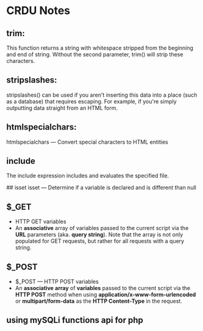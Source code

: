 # CRDU Notes

## trim:

This function returns a string with whitespace stripped from the beginning and end of string. Without the second parameter, trim() will strip these characters.

## stripslashes:

stripslashes() can be used if you aren't inserting this data into a place (such as a database) that requires escaping. For example, if you're simply outputting data straight from an HTML form.

## htmlspecialchars:

htmlspecialchars — Convert special characters to HTML entities

## include

The include expression includes and evaluates the specified file.

## isset
isset — Determine if a variable is declared and is different than null

## $\_GET

- HTTP GET variables
- An **associative** array of variables passed to the current script via the **URL** parameters (aka. **query string**). Note that the array is not only populated for GET requests, but rather for all requests with a query string.

## $\_POST

- $\_POST — HTTP POST variables
- An **associative** **array** of **variables** passed to the current script via the **HTTP POST** method when using **application/x-www-form-urlencoded** or **multipart/form-data** as the **HTTP Content-Type** in the request.

## using mySQLi functions api for php
